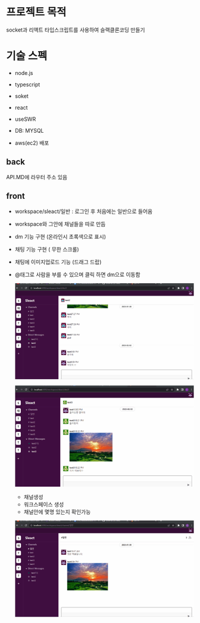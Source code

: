 # 프로젝트 목적

socket과 리액트 타입스크립트를 사용하여 슬랙클론코딩 만들기

# 기술 스펙

- node.js
- typescript
- soket
- react
- useSWR


- DB: MYSQL
- aws(ec2) 배포 

## back 
API.MD에 라우터 주소 있음

## front 
- workspace/sleact/일반 : 로그인 후 처음에는 일반으로 들어옴
- workspace와 그안에 채널들을 따로 만듬 
- dm 기능 구현 (온라인시 초록색으로 표시)
- 채팅 기능 구현 ( 무한 스크롤)
- 채팅에 이미지업로드 기능 (드래그 드랍)
- @태그로 사람을 부를 수 있으며 클릭 하면 dm으로 이동함


  ![](slack-chat.gif)

  ![](slack-imgupload.gif)
  
  
  - 채널생성 
  - 워크스페이스 생성
  - 채널안에 몇명 있는지 확인가능

  ![](slackmain.gif)



